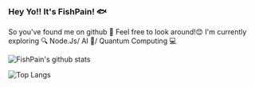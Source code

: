 ### Hey Yo!! It's FishPain! 🐟
So you've found me on github 👀 Feel free to look around!😊
I'm currently exploring 🔍 Node.Js/ AI 🤖/ Quantum Computing 💻

![FishPain's github stats](https://github-readme-stats.vercel.app/api?username=FishPain&show_icons=true&hide_border=true&theme=radical&count_private=true)

![Top Langs](https://github-readme-stats.vercel.app/api/top-langs/?username=FishPain&show_icons=true&hide_border=true&theme=radical&layout=compact)
